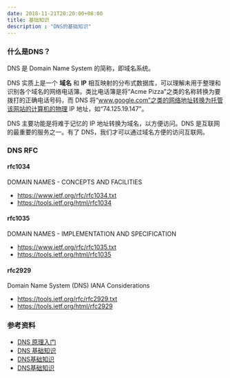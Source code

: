 ```yaml
---
date: 2018-11-21T20:20:00+08:00
title: 基础知识
description : "DNS的基础知识"
---
```




### 什么是DNS？

DNS 是 Domain Name System 的简称，即域名系统。

DNS 实质上是一个 **域名** 和 **IP** 相互映射的分布式数据库，可以理解未用于整理和识别各个域名的网络电话簿。类比电话簿是将“Acme Pizza”之类的名称转换为要拨打的正确电话号码，而 DNS 将“www.google.com”之类的网络地址转换为托管该网站的计算机的物理 IP 地址，如“74.125.19.147”。

DNS 主要功能是将难于记忆的 IP 地址转换为域名，以方便访问。DNS 是互联网的最重要的服务之一。有了 DNS，我们才可以通过域名方便的访问互联网。



### DNS RFC

#### rfc1034

DOMAIN NAMES - CONCEPTS AND FACILITIES

- https://www.ietf.org/rfc/rfc1034.txt
- https://tools.ietf.org/html/rfc1034

#### rfc1035

DOMAIN NAMES - IMPLEMENTATION AND SPECIFICATION

- https://www.ietf.org/rfc/rfc1035.txt
- https://tools.ietf.org/html/rfc1035

#### rfc2929

Domain Name System (DNS) IANA Considerations

- https://tools.ietf.org/rfc/rfc2929.txt
- https://tools.ietf.org/html/rfc2929

### 参考资料

- [DNS 原理入门](http://www.ruanyifeng.com/blog/2016/06/dns.html)
- [DNS 基础知识](https://support.google.com/a/answer/48090?hl=zh-Hans)
- [DNS基础知识](http://blog.51cto.com/lee90/1697333)
- [DNS基础知识](https://www.jianshu.com/p/1cd72ebc61fc)